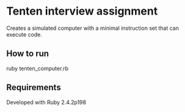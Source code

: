 # Tenten interview assignment

Creates a simulated computer with a minimal instruction set that can execute code.

## How to run

ruby tenten_computer.rb

## Requirements

Developed with Ruby 2.4.2p198